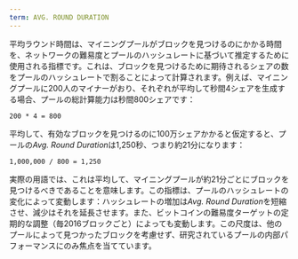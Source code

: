 ```yaml
---
term: AVG. ROUND DURATION
---
```


平均ラウンド時間は、マイニングプールがブロックを見つけるのにかかる時間を、ネットワークの難易度とプールのハッシュレートに基づいて推定するために使用される指標です。これは、ブロックを見つけるために期待されるシェアの数をプールのハッシュレートで割ることによって計算されます。例えば、マイニングプールに200人のマイナーがおり、それぞれが平均して秒間4シェアを生成する場合、プールの総計算能力は秒間800シェアです：

```text
200 * 4 = 800
```

平均して、有効なブロックを見つけるのに100万シェアかかると仮定すると、プールの*Avg. Round Duration*は1,250秒、つまり約21分になります：

```text
1,000,000 / 800 = 1,250
```

実際の用語では、これは平均して、マイニングプールが約21分ごとにブロックを見つけるべきであることを意味します。この指標は、プールのハッシュレートの変化によって変動します：ハッシュレートの増加は*Avg. Round Duration*を短縮させ、減少はそれを延長させます。また、ビットコインの難易度ターゲットの定期的な調整（毎2016ブロックごと）によっても変動します。この尺度は、他のプールによって見つかったブロックを考慮せず、研究されているプールの内部パフォーマンスにのみ焦点を当てています。